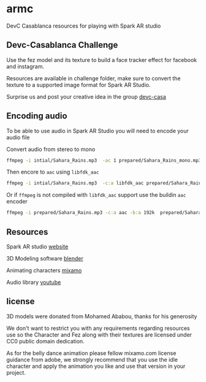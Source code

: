 # armc

DevC Casablanca resources for playing with Spark AR studio

## Devc-Casablanca Challenge

Use the fez model and its texture to build a face tracker effect for facebook and instagram.

Resources are available in challenge folder, make sure to convert the texture to a supported image format for Spark AR Studio.

Surprise us and post your creative idea in the group [devc-casa](https://www.facebook.com/groups/DevC.Casablanca/)

## Encoding audio

To be able to use audio in Spark AR Studio you will need to encode your audio file

Convert audio from stereo to mono

```bash
ffmpeg -i intial/Sahara_Rains.mp3  -ac 1 prepared/Sahara_Rains_mono.mp3
```

Then encore to `aac` using `libfdk_aac`

```bash
ffmpeg -i intial/Sahara_Rains.mp3  -c:a libfdk_aac prepared/Sahara_Rains_mono.m4a
```

Or if `ffmpeg` is not compiled with `libfdk_aac` support use the buildin `aac` encoder

```bash
ffmpeg -i prepared/Sahara_Rains.mp3 -c:a aac -b:a 192k  prepared/Sahara_Rains_mono.m4a
```

## Resources

Spark AR studio [website](https://www.sparkar.com/ar-studio/)

3D Modeling software [blender](https://www.blender.org/)

Animating characters [mixamo](https://www.mixamo.com)

Audio library [youtube](https://www.youtube.com/audiolibrary/music)

## license

3D models were donated from Mohamed Ababou, thanks for his generosity

We don't want to restrict you with any requirements regarding resources use
so the Character and Fez along with their textures are licensed under CC0 public domain dedication.

As for the belly dance animation please fellow mixamo.com license guidance from adobe, we strongly recommend that you use the idle character and apply the animation you like and use that version in your project.
